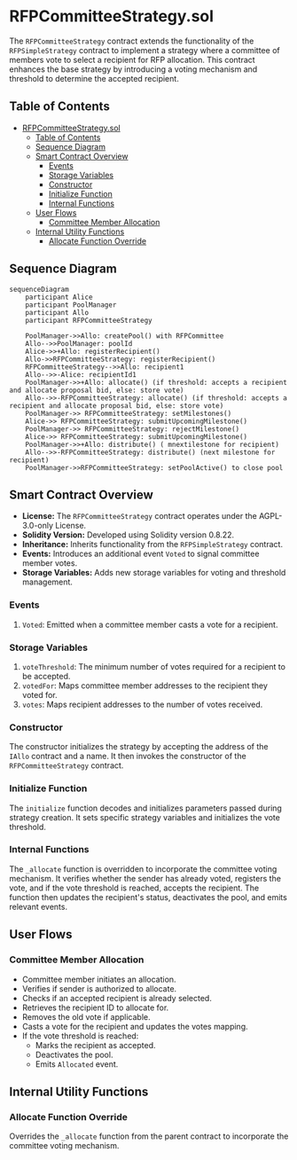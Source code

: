 # RFPCommitteeStrategy.sol

The `RFPCommitteeStrategy` contract extends the functionality of the `RFPSimpleStrategy` contract to implement a strategy where a committee of members vote to select a recipient for RFP allocation. This contract enhances the base strategy by introducing a voting mechanism and threshold to determine the accepted recipient.

## Table of Contents
- [RFPCommitteeStrategy.sol](#rfpcommitteestrategysol)
  - [Table of Contents](#table-of-contents)
  - [Sequence Diagram](#sequence-diagram)
  - [Smart Contract Overview](#smart-contract-overview)
    - [Events](#events)
    - [Storage Variables](#storage-variables)
    - [Constructor](#constructor)
    - [Initialize Function](#initialize-function)
    - [Internal Functions](#internal-functions)
  - [User Flows](#user-flows)
    - [Committee Member Allocation](#committee-member-allocation)
  - [Internal Utility Functions](#internal-utility-functions)
    - [Allocate Function Override](#allocate-function-override)


## Sequence Diagram 

```mermaid
sequenceDiagram
    participant Alice
    participant PoolManager
    participant Allo
    participant RFPCommitteeStrategy

    PoolManager->>Allo: createPool() with RFPCommittee
    Allo-->>PoolManager: poolId
    Alice->>+Allo: registerRecipient()
    Allo->>RFPCommitteeStrategy: registerRecipient()
    RFPCommitteeStrategy-->>Allo: recipient1
    Allo-->>-Alice: recipientId1
    PoolManager->>+Allo: allocate() (if threshold: accepts a recipient and allocate proposal bid, else: store vote)
    Allo-->>-RFPCommitteeStrategy: allocate() (if threshold: accepts a recipient and allocate proposal bid, else: store vote)
    PoolManager->> RFPCommitteeStrategy: setMilestones()
    Alice->> RFPCommitteeStrategy: submitUpcomingMilestone()
    PoolManager->> RFPCommitteeStrategy: rejectMilestone()
    Alice->> RFPCommitteeStrategy: submitUpcomingMilestone()
    PoolManager->>+Allo: distribute() ( mnextilestone for recipient)
    Allo-->>-RFPCommitteeStrategy: distribute() (next milestone for recipient)
    PoolManager->>RFPCommitteeStrategy: setPoolActive() to close pool
```


## Smart Contract Overview

- **License:** The `RFPCommitteeStrategy` contract operates under the AGPL-3.0-only License.
- **Solidity Version:** Developed using Solidity version 0.8.22.
- **Inheritance:** Inherits functionality from the `RFPSimpleStrategy` contract.
- **Events:** Introduces an additional event `Voted` to signal committee member votes.
- **Storage Variables:** Adds new storage variables for voting and threshold management.

### Events

1. `Voted`: Emitted when a committee member casts a vote for a recipient.

### Storage Variables

1. `voteThreshold`: The minimum number of votes required for a recipient to be accepted.
2. `votedFor`: Maps committee member addresses to the recipient they voted for.
3. `votes`: Maps recipient addresses to the number of votes received.

### Constructor

The constructor initializes the strategy by accepting the address of the `IAllo` contract and a name. It then invokes the constructor of the `RFPCommitteeStrategy` contract.

### Initialize Function

The `initialize` function decodes and initializes parameters passed during strategy creation. It sets specific strategy variables and initializes the vote threshold.

### Internal Functions

The `_allocate` function is overridden to incorporate the committee voting mechanism. It verifies whether the sender has already voted, registers the vote, and if the vote threshold is reached, accepts the recipient. The function then updates the recipient's status, deactivates the pool, and emits relevant events.

## User Flows

### Committee Member Allocation

* Committee member initiates an allocation.
* Verifies if sender is authorized to allocate.
* Checks if an accepted recipient is already selected.
* Retrieves the recipient ID to allocate for.
* Removes the old vote if applicable.
* Casts a vote for the recipient and updates the votes mapping.
* If the vote threshold is reached:
  * Marks the recipient as accepted.
  * Deactivates the pool.
  * Emits `Allocated` event.

## Internal Utility Functions

### Allocate Function Override

Overrides the `_allocate` function from the parent contract to incorporate the committee voting mechanism.
